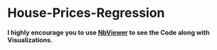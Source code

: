 # House-Prices-Regression

**I highly encourage you to use [NbViewer][1] to see the Code along with Visualizations.**

[1]: https://nbviewer.jupyter.org/github/l3r4nd/House-Prices-Regression/blob/master/House%20Prices.ipynb
